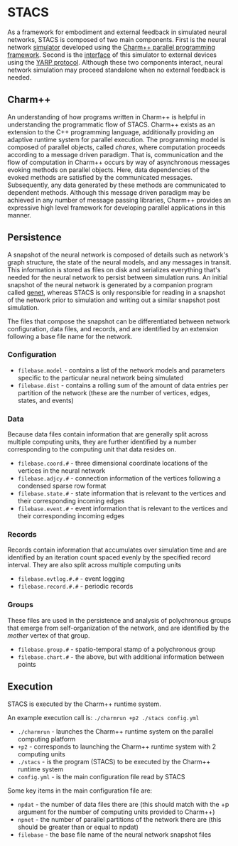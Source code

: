 # STACS

As a framework for embodiment and external feedback in simulated neural networks, STACS is composed of two main components. First is the neural network [simulator](https://github.com/fywang/stacs/docs/simulator.md) developed using the [Charm++ parallel programming framework](http://charmplusplus.org/). Second is the [interface](https://github.com/fywang/stacs/docs/interface.md) of this simulator to external devices using the [YARP protocol](http://www.yarp.it/). Although these two components interact, neural network simulation may proceed standalone when no external feedback is needed.

## Charm++

An understanding of how programs written in Charm++ is helpful in understanding the programmatic flow of STACS.
Charm++ exists as an extension to the C++ programming language, additionally providing an adaptive runtime system for parallel execution.
The programming model is composed of parallel objects, called _chares_, where computation proceeds according to a message driven paradigm.
That is, communication and the flow of computation in Charm++ occurs by way of asynchronous messages evoking methods on parallel objects.
Here, data dependencies of the evoked methods are satisfied by the communicated messages.
Subsequently, any data generated by these methods are communicated to dependent methods.
Although this message driven paradigm may be achieved in any number of message passing libraries, Charm++ provides an expressive high level framework for developing parallel applications in this manner.

## Persistence

A snapshot of the neural network is composed of details such as network's graph structure, the state of the neural models, and any messages in transit.
This information is stored as files on disk and serializes everything that's needed for the neural network to persist between simulation runs.
An initial snapshot of the neural network is generated by a companion program called [genet](https://github.com/fywang/genet/), whereas STACS is only responsible for reading in a snapshot of the network prior to simulation and writing out a similar snapshot post simulation.

The files that compose the snapshot can be differentiated between network configuration, data files, and records, and are identified by an extension following a base file name for the network.


### Configuration

* `filebase.model` - contains a list of the network models and parameters specific to the particular neural network being simulated
* `filebase.dist` - contains a rolling sum of the amount of data entries per partition of the network (these are the number of vertices, edges, states, and events)


### Data

Because data files contain information that are generally split across multiple computing units, they are further identified by a number corresponding to the computing unit that data resides on.

* `filebase.coord.#` - three dimensional coordinate locations of the vertices in the neural network
* `filebase.adjcy.#` - connection information of the vertices following a condensed sparse row format
* `filebase.state.#` - state information that is relevant to the vertices and their corresponding incoming edges
* `filebase.event.#` - event information that is relevant to the vertices and their corresponding incoming edges

### Records

Records contain information that accumulates over simulation time and are identified by an iteration count spaced evenly by the specified record interval. They are also split across multiple computing units

* `filebase.evtlog.#.#` - event logging
* `filebase.record.#.#` - periodic records

### Groups

These files are used in the persistence and analysis of polychronous groups that emerge from self-organization of the network, and are identified by the *mother* vertex of that group.

* `filebase.group.#` - spatio-temporal stamp of a polychronous group
* `filebase.chart.#` - the above, but with additional information between points

## Execution

STACS is executed by the Charm++ runtime system.

An example execution call is: `./charmrun +p2 ./stacs config.yml`

* `./charmrun` - launches the Charm++ runtime system on the parallel computing platform
* `+p2` - corresponds to launching the Charm++ runtime system with 2 computing units
* `./stacs` - is the program (STACS) to be executed by the Charm++ runtime system
* `config.yml` - is the main configuration file read by STACS

Some key items in the main configuration file are:

* `npdat` - the number of data files there are (this should match with the +p argument for the number of computing units provided to Charm++)
* `npnet` - the number of parallel partitions of the network there are (this should be greater than or equal to npdat)
* `filebase` - the base file name of the neural network snapshot files